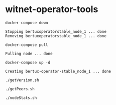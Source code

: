 # witnet-operator-tools

```
docker-compose down
```

```
Stopping bertuxoperatorstable_node_1 ... done
Removing bertuxoperatorstable_node_1 ... done
```

```
docker-compose pull
```

```
Pulling node ... done
```

```
docker-compose up -d
```

```
Creating bertux-operator-stable_node_1 ... done
```

```
./getVersion.sh
```

```
./getPeers.sh
```

```
./nodeStats.sh
```
